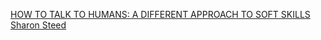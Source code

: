 [HOW TO TALK TO HUMANS: A DIFFERENT APPROACH TO SOFT SKILLS](http://2015.djangocon.us/schedule/presentation/68/)
[Sharon Steed](https://twitter.com/sharonsteed)



